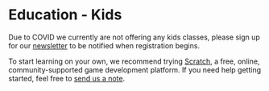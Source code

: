 Education - Kids
====

Due to COVID we currently are not offering any kids classes, please sign up for our [newsletter](https://docs.google.com/forms/d/e/1FAIpQLSdTljdTP-yQvY3iFS5zxmPI5YIAh7POdXYN3GM0COKb3SHTnw/viewform) to be notified when registration begins.

To start learning on your own, we recommend trying [Scratch](https://scratch.mit.edu/), a free, online, community-supported game development platform. If you need help getting started, feel free to [send us a note](mailt:education@louisvillemakesgames.org).